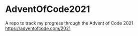 # AdventOfCode2021

A repo to track my progress through the Advent of Code 2021 https://adventofcode.com/2021
